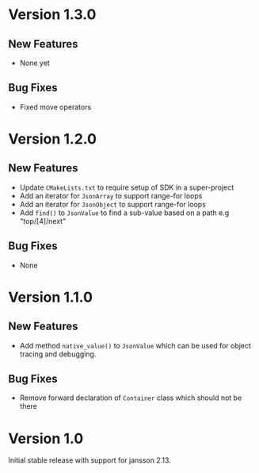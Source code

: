 # Version 1.3.0

## New Features

- None yet

## Bug Fixes

- Fixed move operators

# Version 1.2.0

## New Features

- Update `CMakeLists.txt` to require setup of SDK in a super-project
- Add an iterator for `JsonArray` to support range-for loops
- Add an iterator for `JsonObject` to support range-for loops
- Add `find()` to `JsonValue` to find a sub-value based on a path e.g "top/[4]/next"

## Bug Fixes

- None

# Version 1.1.0

## New Features

- Add method `native_value()` to `JsonValue` which can be used for object tracing and debugging.

## Bug Fixes

- Remove forward declaration of `Container` class which should not be there


# Version 1.0

Initial stable release with support for jansson 2.13.
